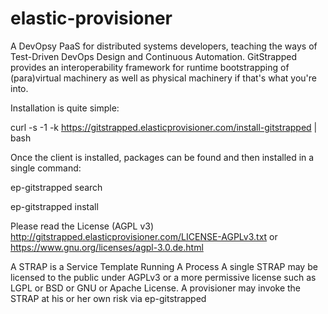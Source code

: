 elastic-provisioner
===================

A DevOpsy PaaS for distributed systems developers, teaching the ways of Test-Driven DevOps Design and Continuous Automation. GitStrapped provides an interoperability framework for runtime bootstrapping of (para)virtual machinery as well as physical machinery if that's what you're into.

Installation is quite simple:

curl -s -1 -k https://gitstrapped.elasticprovisioner.com/install-gitstrapped | bash

Once the client is installed, packages can be found and then installed in a single command:

ep-gitstrapped search <package>

ep-gitstrapped install <pkg-mask>

Please read the License (AGPL v3)
http://gitstrapped.elasticprovisioner.com/LICENSE-AGPLv3.txt
or
https://www.gnu.org/licenses/agpl-3.0.de.html

A STRAP is a Service Template Running A Process
A single STRAP may be licensed to the public under AGPLv3 or a more permissive license such as LGPL or BSD or GNU or Apache License.
A provisioner may invoke the STRAP at his or her own risk via ep-gitstrapped <strap>

